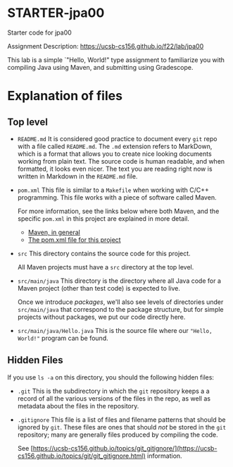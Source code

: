 # STARTER-jpa00

Starter code for jpa00

Assignment Description: <https://ucsb-cs156.github.io/f22/lab/jpa00>

This lab is a simple `"Hello, World!" type assignment to familiarize
you with compiling Java using Maven, and submitting using Gradescope.

# Explanation of files

## Top level

* `README.md` It is considered good practice to document every `git` repo
  with a file called `README.md`.  The `.md` extension refers to MarkDown,
  which is a format that allows you to create nice looking documents
  working from plain text.   The source code is human readable,
  and when formatted, it looks even nicer.  The text you are reading
  right now is written in Markdown in the `README.md` file.

  
* `pom.xml` This file is similar to a `Makefile`
  when working with C/C++ programming.  This file works with a piece of
  software called Maven.

  For more information, see the links below where both
  Maven, and the specific `pom.xml` in this project are explained in more detail.
  * [Maven, in general](https://ucsb-cs156.github.io/topics/maven)
  * [The pom.xml file for this project](https://ucsb-cs156.github.io/topics/maven/maven_hello_world.html)

* `src` This directory contains the source code for this project.

  All Maven projects must have a `src` directory at the top level.

* `src/main/java`  This directory is the directory where all Java code
  for a Maven project (other than test code) is expected to live.

  Once we introduce *packages*, we'll also see levels of directories
  under `src/main/java` that correspond to the package structure,
  but for simple projects without packages, we put our code directly here.

* `src/main/java/Hello.java`  This is the source file where our
  `"Hello, World!"` program can be found.


## Hidden Files

If you use `ls -a` on this directory, you should the following hidden files:

* `.git` This is the subdirectory in which the `git` repository keeps a
  a record of all the various versions of the files in the repo, as well
  as metadata about the files in the repository.
* `.gitignore` This file is a list of files and filename patterns that should
  be ignored by `git`.   These files are ones that should *not* be
  stored in the `git` repository; many are generally files produced
  by compiling the code.

  See [https://ucsb-cs156.github.io/topics/git_gitignore/](https://ucsb-cs156.github.io/topics/git/git_gitignore.html)
  information.

